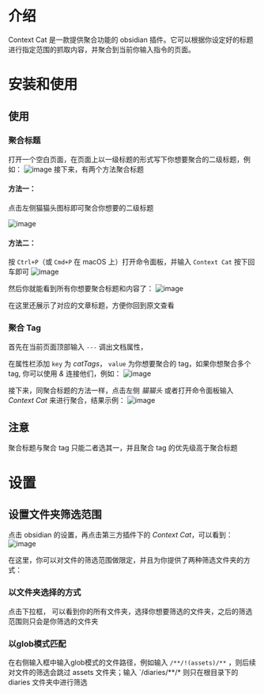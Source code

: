 # 介绍

Context Cat 是一款提供聚合功能的 obsidian 插件。它可以根据你设定好的标题进行指定范围的抓取内容，并聚合到当前你输入指令的页面。

# 安装和使用

## 使用

### 聚合标题

打开一个空白页面，在页面上以一级标题的形式写下你想要聚合的二级标题，例如：
![image](https://github.com/yiyang-fairy/obsidian-context/assets/51814167/b540b76b-0ced-4214-baf8-2f3cf1438ae5)
接下来，有两个方法聚合标题
#### 方法一：
点击左侧猫猫头图标即可聚合你想要的二级标题

![image](https://github.com/yiyang-fairy/obsidian-context/assets/51814167/ed44faad-280c-4e79-a61e-33a223a972c1)

#### 方法二：
按 `Ctrl+P`（或 `Cmd+P` 在 macOS 上）打开命令面板，并输入 `Context Cat` 按下回车即可
![image](https://github.com/yiyang-fairy/obsidian-context/assets/51814167/1b97da79-ab38-4aa7-8b7f-bb1f9eed5761)

然后你就能看到所有你想要聚合标题和内容了：
![image](https://github.com/yiyang-fairy/obsidian-context/assets/51814167/40f9d2f9-3fb9-43e1-9b25-12898345197c)

在这里还展示了对应的文章标题，方便你回到原文查看

### 聚合 Tag

首先在当前页面顶部输入 `---` 调出文档属性，

在属性栏添加 `key` 为 *catTags*， `value` 为你想要聚合的 tag，如果你想聚合多个 tag, 你可以使用 *&* 连接他们，例如：
![image](https://github.com/yiyang-fairy/obsidian-context/assets/51814167/5b176896-f6e3-4f5b-b784-263deb44eb11)

接下来，同聚合标题的方法一样，点击左侧 *猫猫头* 或者打开命令面板输入 *Context Cat* 来进行聚合，结果示例：
![image](https://github.com/yiyang-fairy/obsidian-context/assets/51814167/2c6afdc7-c8a7-49bf-adae-c91e008650c2)

## 注意
聚合标题与聚合 tag 只能二者选其一，并且聚合 tag 的优先级高于聚合标题
# 设置

## 设置文件夹筛选范围

点击 obsidian 的设置，再点击第三方插件下的 *Context Cat*，可以看到：
![image](https://github.com/yiyang-fairy/obsidian-context/assets/51814167/0529426e-1e82-4cf0-bcbf-0c0078807370)

在这里，你可以对文件的筛选范围做限定，并且为你提供了两种筛选文件夹的方式：
### 以文件夹选择的方式

点击下拉框， 可以看到你的所有文件夹，选择你想要筛选的文件夹，之后的筛选范围则只会是你筛选的文件夹

### 以glob模式匹配

在右侧输入框中输入glob模式的文件路径，例如输入 `/**/!(assets)/**` ，则后续对文件的筛选会跳过 assets 文件夹；输入 `/diaries/**/* 则只在根目录下的 diaries 文件夹中进行筛选